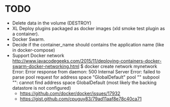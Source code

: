 # TODO #

* Delete data in the volume (DESTROY)
* XL Deploy plugins packaged as docker images (xld smoke test plugin as a container).
* Docker Swarm.
* Decide if the container_name should contains the application name (like in docker-compose)
* Support Docker network http://www.javacodegeeks.com/2015/11/deploying-containers-docker-swarm-docker-networking.html
    $ docker create network mynetwork
    Error: Error response from daemon: 500 Internal Server Error: failed to parse pool request for address space "GlobalDefault" pool "" subpool "": cannot find address space GlobalDefault (most likely the backing datastore is not configured)
    - https://github.com/docker/docker/issues/17932
    - https://gist.github.com/cpuguy83/79ad11aaf8e78c40ca71
 
 
